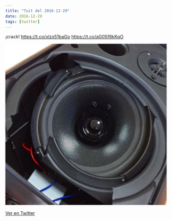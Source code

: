 ```yaml
---
title: "Tuit del 2016-12-29"
date: 2016-12-29
tags: [twitter]
---
```


¡crack! https://t.co/xlzx51baGo https://t.co/aG05f8kKqO

![Imagen](/assets/images/814443393535328256-C0178u4WEAQfkbr.jpg)

[Ver en Twitter](https://twitter.com/i/web/status/814443393535328256)
